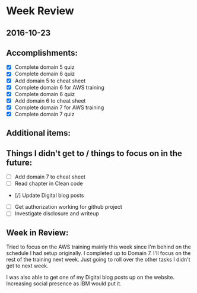 # Week Review
## 2016-10-23

## Accomplishments:
- [x] Complete domain 5 quiz
- [x] Complete domain 6 quiz
- [x] Add domain 5 to cheat sheet
- [x] Complete domain 6 for AWS training
- [x] Complete domain 6 quiz
- [x] Add domain 6 to cheat sheet
- [x] Complete domain 7 for AWS training
- [x] Complete domain 7 quiz

## Additional items:

## Things I didn't get to / things to focus on in the future:
- [ ] Add domain 7 to cheat sheet
- [ ] Read chapter in Clean code
- [/] Update Digital blog posts
- [ ] Get authorization working for github project
- [ ] Investigate disclosure and writeup

## Week in Review:
Tried to focus on the AWS training mainly this week since I'm behind on the schedule I had setup originally. I completed up to Domain 7. I'll focus on the rest of the training next week. Just going to roll over the other tasks I didn't get to next week.

I was also able to get one of my Digital blog posts up on the website. Increasing social presence as IBM would put it.  
